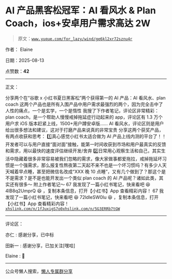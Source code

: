 # AI 产品黑客松冠军：AI 看风水 & Plan Coach，ios+安卓用户需求高达 2W

> 原文：[`www.yuque.com/for_lazy/wind/ge6kl2xr72sznu4r`](https://www.yuque.com/for_lazy/wind/ge6kl2xr72sznu4r)

作者： Elaine

日期：2025-08-13

点赞数：**42**

* * *

正文：

分享两个在“谷歌 x 小红书夏日黑客松”两个获得第一的 AI 产品：AI 看风水、plan coach
这两个产品也是所有入围产品中用户需求最强烈的两个，因为完全击中了人性的痛点，一个是玄学，一个是惰性 我搜了下作者笔记，评论区非常精彩： plan
coach，是一个帮助人慢慢戒掉拖延症行动起来的 app，评论区有 1.3 万个用户求 iOS 版本赶紧上线，1500+用户蹲安卓版……
AI 看风水，评论区则是用户给出很多想法和建议，这对于打磨产品来说真的非常宝贵 分享这两个获奖产品，有两点收获和思考： 1️⃣真心感觉小红书太适合做为 AI 产品上线内测的平台了！！开发者可以与用户直接“面对面”接触，能第一时间收获到市场和用户最真实的反馈和需求，用以最快的速度评估继续开发/舍弃 2️⃣日常用心观察生活和自己，其实生活中隐藏着很多非常容易被我们忽略的需求，像大家做事都爱拖拉，戒掉拖延坏习惯是一个强需求，那么报复性熬夜第二天起不来不也是一个坏习惯吗？有多少人天天喊着早点睡，甚至把微信名改成“XXX 晚 10 点睡”，又有几个做到了？那这个是不是需求？是不是也能开发出一个类似 plan
coach 的 AI 产品呢？诸如此类，其实还有很多～ 附上作者笔记～ 67 我发现了一篇小红书笔记，快来看吧 😆 4IB8q2UmprQ 😆 ，复制本条信息，打开【小红书】App 查看精彩内容！ 67 我发现了一篇小红书笔记，快来看吧 😆 72ldleSW0Iu 😆 ，复制本条信息，打开【小红书】App 查看精彩内容！ [`xhslink.com/n/1fJuxigS7o0`](https://xhslink.com/n/1fJuxigS7o0)[`xhslink.com/n/5G3ERRb7tGW`](https://xhslink.com/n/5G3ERRb7tGW)

* * *

评论区：

亦仁 : 感谢分享，已中标

田新一 : 感谢分享，已加关注[嘿哈]

Elaine : 🤝

* * *

公众号懒人搜索，[懒人专属群分享](https://lazybook.fun/#/blog/group)